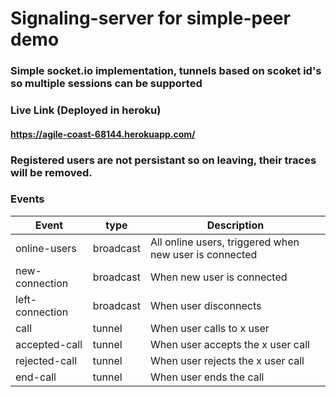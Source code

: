 # Signaling-server for simple-peer demo

### Simple socket.io implementation, tunnels based on scoket id's so multiple sessions can be supported
### Live Link (Deployed in heroku)
#### https://agile-coast-68144.herokuapp.com/
### Registered users are not persistant so on leaving, their traces will be removed.

### Events
| Event | type | Description |
| --- | ---|--- |
| online-users|broadcast | All online users, triggered when new user is connected |
| new-connection |broadcast |When new user is connected |
| left-connection |broadcast |When user disconnects |
| call |tunnel |When user calls to x user|
| accepted-call |tunnel |When user accepts the x user call|
| rejected-call |tunnel |When user rejects the x user call|
| end-call |tunnel |When user ends the call|
